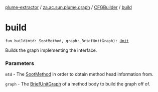 [plume-extractor](../../index.md) / [za.ac.sun.plume.graph](../index.md) / [CFGBuilder](index.md) / [build](./build.md)

# build

`fun build(mtd: SootMethod, graph: BriefUnitGraph): `[`Unit`](https://kotlinlang.org/api/latest/jvm/stdlib/kotlin/-unit/index.html)

Builds the graph implementing the interface.

### Parameters

`mtd` - The [SootMethod](#) in order to obtain method head information from.

`graph` - The [BriefUnitGraph](#) of a method body to build the graph off of.